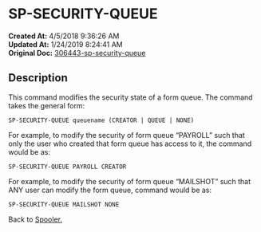# SP-SECURITY-QUEUE

**Created At:** 4/5/2018 9:36:26 AM  
**Updated At:** 1/24/2019 8:24:41 AM  
**Original Doc:** [306443-sp-security-queue](https://docs.jbase.com/44205-spooler/306443-sp-security-queue)  


## Description 

This command modifies the security state of a form queue. The command takes the general form:

```
SP-SECURITY-QUEUE queuename (CREATOR | QUEUE | NONE)
```

For example, to modify the security of form queue “PAYROLL” such that only the user who created that form queue has access to it, the command would be as:

```
SP-SECURITY-QUEUE PAYROLL CREATOR
```

For example, to modify the security of form queue “MAILSHOT” such that ANY user can modify the form queue, command would be as:

```
SP-SECURITY-QUEUE MAILSHOT NONE
```



Back to [Spooler.](./../jbase-spooler)
